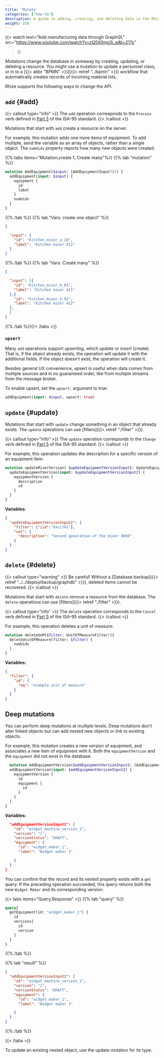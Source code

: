 ```yaml
---
title: 'Mutate'
categories: ["how-to"]
description: A guide to adding, creating, and deleting data in the Rhize DB
weight: 250
---
```


{{< watch
text="Add manufacturing data through GraphQL"
src="https://www.youtube.com/watch?v=zQ5X0mg3i_w&t=217s"
>}}

_Mutations_ change the database in someway by creating, updating, or deleting a resource.
You might use a mutation to update a personnel class, or in to a [{{< abbr "BPMN" >}}]({{< relref "../bpmn" >}}) workflow that automatically creates records of incoming material lots.

Rhize supports the following ways to change the API.

## `add` {#add}

{{< callout type="info" >}}
The `add` operation corresponds to the `Process` verb defined in [Part 5](https://www.isa.org/products/ansi-isa-95-00-05-2018-enterprise-control-system-i) of the ISA-95 standard.
{{< /callout >}}

Mutations that start with `add` create a resource on the server.

For example, this mutation adds one more items of equipment.
To add multiple, send the variable as an array of objects, rather than a single object.
The `numUids` property reports how many new objects were created.

{{% tabs items="Mutation,create 1, Create many"%}}
{{% tab "mutation" %}}

```graphql
mutation AddEquipment($input: [AddEquipmentInput!]!) {
  addEquipment(input: $input) {
    equipment {
      id
      label
    }
    numUids
  }
}
```

{{% /tab %}}
{{% tab "Vars: create one object" %}}

```json
{

  "input": {
    "id": "Kitchen_mixer_a_20",
    "label": "Kitchen mixer A11"
  }
}
```
{{% /tab %}}
{{% tab "Vars: Create many" %}}

```json
{

  "input": [{
    "id": "Kitchen_mixer_b_01",
    "label": "Kitchen mixer A11"
  },{
    "id": "Kitchen_mixer_b_02",
    "label": "Kitchen mixer A12"
  },
  ]
}
```
{{% /tab %}}{{< /tabs >}}

### `upsert`

Many `add` operations support _upserting_, which _update_ or _insert_ (create).
That is, if the object already exists, the operation will update it with the additional fields.
If the object doesn't exist, the operation will create it.

Besides general UX convenience, upsert is useful when data comes from multiple sources and in no guaranteed order, like from multiple streams from the message broker.

To enable upsert, set the `upsert:` argument to true:

```graphql
addEquipment(input: $input, upsert: true)
```

## `update` {#update}

Mutations that start with `update` change something in an object that already exists.
The `update` operations can use [filters]({{< relref "./filter" >}}).

{{< callout type="info" >}}
The `update` operation corresponds to the `Change` verb defined in [Part 5](https://www.isa.org/products/ansi-isa-95-00-05-2018-enterprise-control-system-i) of the ISA-95 standard.
{{< /callout >}}

For example, this operation updates the description for a specific version of an equipment item.


```graphql
mutation updateMixerVersion( $updateEquipmentVersionInput2: UpdateEquipmentVersionInput!){
  updateEquipmentVersion(input: $updateEquipmentVersionInput2) {
    equipmentVersion {
      description
      id
    }
  }
}
```

**Variables**:
```json
{
  "updateEquipmentVersionInput2": {
    "filter": {"iid":"0xcc701"},
    "set": {
      "description": "Second generation of the mixer 9000"
    }
  }
}
```

## `delete` {#delete}

{{< callout type="warning" >}}
Be careful! Without a [Database backup]({{< relref "../../deploy/backup/graphdb" >}}), deleted items cannot be recovered.
{{< /callout >}}


Mutations that start with `delete` remove a resource from the database.
The `delete` operations can use [filters]({{< relref "./filter" >}}).


{{< callout type="info" >}}
The `delete` operation corresponds to the `Cancel` verb defined in [Part 5](https://www.isa.org/products/ansi-isa-95-00-05-2018-enterprise-control-system-i) of the ISA-95 standard.
{{< /callout >}}

For example, this operation deletes a unit of measure:


```graphql
mutation deleteUoM($filter: UnitOfMeasureFilter!){
  deleteUnitOfMeasure(filter: $filter) {
    numUids
  }
}
```

**Variables:**
```json
{
  "filter": {
    "id": {
      "eq": "example unit of measure"
    }
  }
}

```

## Deep mutations

You can perform deep mutations at multiple levels.
Deep mutations don't alter linked objects but can add nested new objects or link to existing objects.

For example, this mutation creates a new version of equipment, and associates a new item of equipment with it. Both the `equipmentVersion` and the `equipment` did not exist in the database.

```graphql
  mutation AddEquipmentVersion($addEquipmentVersionInput2: [AddEquipmentVersionInput!]!) {
  addEquipmentVersion(input: $addEquipmentVersionInput2) {
    equipmentVersion {
      id
      equipment {
        id
      }
    }
  }
}
```

**Variables:**

```json
  "addEquipmentVersionInput2": {
    "id": "widget_machine_version_1",
    "version": "1",
    "versionStatus": "DRAFT",
    "equipment": {
      "id": "widget_maker_1",
      "label": "Widget maker 1"

    }
  }
}
```

You can confirm that the record and its nested property exists with a `get` query.
If the preceding operation succeeded, this query returns both the new `Widget Maker` and
its corresponding version:

{{< tabs items="Query,Response" >}}
{{% tab "query" %}}
```graphql
query{
  getEquipment(id: "widget_maker_1") {
    id
    versions{
      id
      version
    }
  }
}
```
{{% /tab %}}


{{% tab "result" %}}

```json
{
  "addEquipmentVersionInput2": {
    "id": "widget_machine_version_1",
    "version": "1",
    "versionStatus": "DRAFT",
    "equipment": {
      "id": "widget_maker_1",
      "label": "Widget maker 1"

    }
  }
}
```

{{% /tab %}}

{{< /tabs >}}

To update an existing nested object, use the update mutation for its type.
